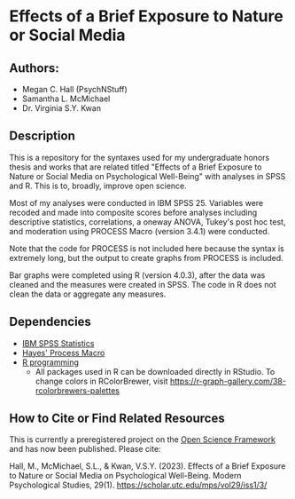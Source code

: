 # Effects of a Brief Exposure to Nature or Social Media

## Authors:
- Megan C. Hall (PsychNStuff)
- Samantha L. McMichael
- Dr. Virginia S.Y. Kwan

## Description

This is a repository for the syntaxes used for my undergraduate honors thesis and works that are related titled "Effects of a Brief Exposure to Nature or Social Media on Psychological Well-Being" with analyses in SPSS and R. This is to, broadly, improve open science.

Most of my analyses were conducted in IBM SPSS 25. Variables were recoded and made into composite scores before analyses including descriptive statistics, correlations, a oneway ANOVA, Tukey's post hoc test, and moderation using PROCESS Macro (version 3.4.1) were conducted.

Note that the code for PROCESS is not included here because the syntax is extremely long, but the output to create graphs from PROCESS is included.

Bar graphs were completed using R (version 4.0.3), after the data was cleaned and the measures were created in SPSS. The code in R does not clean the data or aggregate any measures.

## Dependencies
- [IBM SPSS Statistics](https://www.ibm.com/analytics/spss-statistics-software)
- [Hayes' Process Macro](https://www.processmacro.org/download.html)
- [R programming](https://www.r-project.org/)
  - All packages used in R can be downloaded directly in RStudio. To change colors in RColorBrewer, visit https://r-graph-gallery.com/38-rcolorbrewers-palettes

## How to Cite or Find Related Resources

This is currently a preregistered project on the [Open Science Framework](https://osf.io/r68aj/) and has now been published. Please cite:

Hall, M., McMichael, S.L., & Kwan, V.S.Y. (2023). Effects of a Brief Exposure to Nature or Social Media on Psychological Well-Being. Modern Psychological Studies, 29(1). https://scholar.utc.edu/mps/vol29/iss1/3/ 
